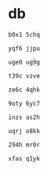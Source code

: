 # db
`b0x1 5chq`  

`yqf6 jjpu`  

`uge0 ug9g`  

`t39c vzve`  

`ze6c 4qhk`  

`9oty 6yc7`  

`inzs as2h`  

`uqrj o8kk`  

`294h mr0r`  

`xfas q1yk`  
